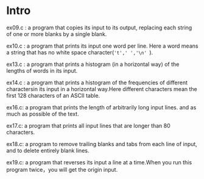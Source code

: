 # Intro

ex09.c : a program that copies its input to its output, replacing each string of one or more blanks by a single blank.

ex10.c : a program that prints its input one word per line. Here a word means a string that has no white space character(`'t',' ','\n' `).

ex13.c : a program that prints a histogram (in a horizontal way) of the lengths of words in its input. 

ex14.c : a program that prints a histogram of the frequencies of different charactersin its input in a horizontal way.Here different characters mean the first 128 characters of an ASCII table.

ex16.c: a program that prints the length of arbitrarily long input lines. and as much as possible of the text. 

ex17.c: a program that prints all input lines that are longer than 80 characters.

ex18.c: a program to remove trailing blanks and tabs from each line of input, and to delete entirely blank lines.

ex19.c: a program that reverses its input a line at a time.When you run this program twice，you will get the origin input.